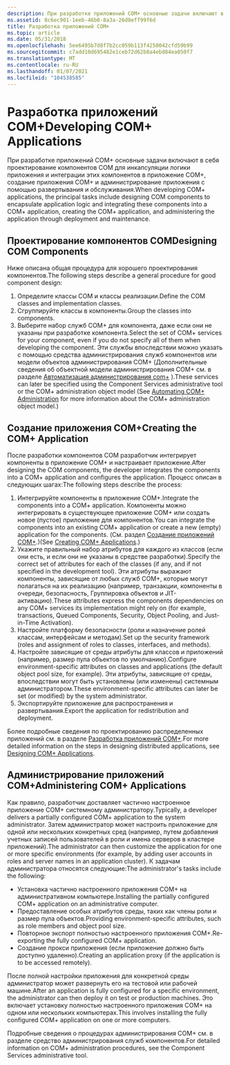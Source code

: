 ```yaml
---
description: При разработке приложений COM+ основные задачи включают в себя проектирование компонентов COM для инкапсуляции логики приложения и интеграции этих компонентов в приложение COM+, создание приложения COM+ и администрирование приложения с помощью развертывания и обслуживания.
ms.assetid: 8c6ec901-1eeb-46b0-8a3a-26d8eff99f6d
title: Разработка приложений COM+
ms.topic: article
ms.date: 05/31/2018
ms.openlocfilehash: 5ee6495b7d8f7b2cc059b113f4250042cfd59b99
ms.sourcegitcommit: c7add10d695482e1ceb72d62b8a4ebd84ea050f7
ms.translationtype: MT
ms.contentlocale: ru-RU
ms.lasthandoff: 01/07/2021
ms.locfileid: "104538585"
---
```

# <a name="developing-com-applications"></a><span data-ttu-id="94b51-103">Разработка приложений COM+</span><span class="sxs-lookup"><span data-stu-id="94b51-103">Developing COM+ Applications</span></span>

<span data-ttu-id="94b51-104">При разработке приложений COM+ основные задачи включают в себя проектирование компонентов COM для инкапсуляции логики приложения и интеграции этих компонентов в приложение COM+, создание приложения COM+ и администрирование приложения с помощью развертывания и обслуживания.</span><span class="sxs-lookup"><span data-stu-id="94b51-104">When developing COM+ applications, the principal tasks include designing COM components to encapsulate application logic and integrating these components into a COM+ application, creating the COM+ application, and administering the application through deployment and maintenance.</span></span>

## <a name="designing-com-components"></a><span data-ttu-id="94b51-105">Проектирование компонентов COM</span><span class="sxs-lookup"><span data-stu-id="94b51-105">Designing COM Components</span></span>

<span data-ttu-id="94b51-106">Ниже описана общая процедура для хорошего проектирования компонентов.</span><span class="sxs-lookup"><span data-stu-id="94b51-106">The following steps describe a general procedure for good component design:</span></span>

1.  <span data-ttu-id="94b51-107">Определите классы COM и классы реализации.</span><span class="sxs-lookup"><span data-stu-id="94b51-107">Define the COM classes and implementation classes.</span></span>
2.  <span data-ttu-id="94b51-108">Сгруппируйте классы в компоненты.</span><span class="sxs-lookup"><span data-stu-id="94b51-108">Group the classes into components.</span></span>
3.  <span data-ttu-id="94b51-109">Выберите набор служб COM+ для компонента, даже если они не указаны при разработке компонента.</span><span class="sxs-lookup"><span data-stu-id="94b51-109">Select the set of COM+ services for your component, even if you do not specify all of them when developing the component.</span></span> <span data-ttu-id="94b51-110">Эти службы впоследствии можно указать с помощью средства администрирования служб компонентов или модели объектов администрирования COM+ (Дополнительные сведения об объектной модели администрирования COM+ см. в разделе [Автоматизация администрирования com+](automating-com--administration.md) ).</span><span class="sxs-lookup"><span data-stu-id="94b51-110">These services can later be specified using the Component Services administrative tool or the COM+ administration object model (See [Automating COM+ Administration](automating-com--administration.md) for more information about the COM+ administration object model.)</span></span>

## <a name="creating-the-com-application"></a><span data-ttu-id="94b51-111">Создание приложения COM+</span><span class="sxs-lookup"><span data-stu-id="94b51-111">Creating the COM+ Application</span></span>

<span data-ttu-id="94b51-112">После разработки компонентов COM разработчик интегрирует компоненты в приложение COM+ и настраивает приложение.</span><span class="sxs-lookup"><span data-stu-id="94b51-112">After designing the COM components, the developer integrates the components into a COM+ application and configures the application.</span></span> <span data-ttu-id="94b51-113">Процесс описан в следующих шагах:</span><span class="sxs-lookup"><span data-stu-id="94b51-113">The following steps describe the process:</span></span>

1.  <span data-ttu-id="94b51-114">Интегрируйте компоненты в приложение COM+.</span><span class="sxs-lookup"><span data-stu-id="94b51-114">Integrate the components into a COM+ application.</span></span> <span data-ttu-id="94b51-115">Компоненты можно интегрировать в существующее приложение COM+ или создать новое (пустое) приложение для компонентов.</span><span class="sxs-lookup"><span data-stu-id="94b51-115">You can integrate the components into an existing COM+ application or create a new (empty) application for the components.</span></span> <span data-ttu-id="94b51-116">(См. раздел [Создание приложений COM+](creating-com--applications.md).)</span><span class="sxs-lookup"><span data-stu-id="94b51-116">(See [Creating COM+ Applications](creating-com--applications.md).)</span></span>
2.  <span data-ttu-id="94b51-117">Укажите правильный набор атрибутов для каждого из классов (если они есть, и если они не указаны в средстве разработки).</span><span class="sxs-lookup"><span data-stu-id="94b51-117">Specify the correct set of attributes for each of the classes (if any, and if not specified in the development tool).</span></span> <span data-ttu-id="94b51-118">Эти атрибуты выражают компоненты, зависящие от любых служб COM+, которые могут полагаться на их реализацию (например, транзакции, компоненты в очереди, безопасность, Группировка объектов и JIT-активацию).</span><span class="sxs-lookup"><span data-stu-id="94b51-118">These attributes express the components dependencies on any COM+ services its implementation might rely on (for example, transactions, Queued Components, Security, Object Pooling, and Just-in-Time Activation).</span></span>
3.  <span data-ttu-id="94b51-119">Настройте платформу безопасности (роли и назначение ролей классам, интерфейсам и методам).</span><span class="sxs-lookup"><span data-stu-id="94b51-119">Set up the security framework (roles and assignment of roles to classes, interfaces, and methods).</span></span>
4.  <span data-ttu-id="94b51-120">Настройте зависящие от среды атрибуты для классов и приложений (например, размер пула объектов по умолчанию).</span><span class="sxs-lookup"><span data-stu-id="94b51-120">Configure environment-specific attributes on classes and applications (the default object pool size, for example).</span></span> <span data-ttu-id="94b51-121">Эти атрибуты, зависящие от среды, впоследствии могут быть установлены (или изменены) системным администратором.</span><span class="sxs-lookup"><span data-stu-id="94b51-121">These environment-specific attributes can later be set (or modified) by the system administrator.</span></span>
5.  <span data-ttu-id="94b51-122">Экспортируйте приложение для распространения и развертывания.</span><span class="sxs-lookup"><span data-stu-id="94b51-122">Export the application for redistribution and deployment.</span></span>

<span data-ttu-id="94b51-123">Более подробные сведения по проектированию распределенных приложений см. в разделе [Разработка приложений COM+](designing-com--applications.md).</span><span class="sxs-lookup"><span data-stu-id="94b51-123">For more detailed information on the steps in designing distributed applications, see [Designing COM+ Applications](designing-com--applications.md).</span></span>

## <a name="administering-com-applications"></a><span data-ttu-id="94b51-124">Администрирование приложений COM+</span><span class="sxs-lookup"><span data-stu-id="94b51-124">Administering COM+ Applications</span></span>

<span data-ttu-id="94b51-125">Как правило, разработчик доставляет частично настроенное приложение COM+ системному администратору.</span><span class="sxs-lookup"><span data-stu-id="94b51-125">Typically, a developer delivers a partially configured COM+ application to the system administrator.</span></span> <span data-ttu-id="94b51-126">Затем администратор может настроить приложение для одной или нескольких конкретных сред (например, путем добавления учетных записей пользователей в роли и имена серверов в кластере приложений).</span><span class="sxs-lookup"><span data-stu-id="94b51-126">The administrator can then customize the application for one or more specific environments (for example, by adding user accounts in roles and server names in an application cluster).</span></span> <span data-ttu-id="94b51-127">К задачам администратора относятся следующие:</span><span class="sxs-lookup"><span data-stu-id="94b51-127">The administrator's tasks include the following:</span></span>

-   <span data-ttu-id="94b51-128">Установка частично настроенного приложения COM+ на административном компьютере.</span><span class="sxs-lookup"><span data-stu-id="94b51-128">Installing the partially configured COM+ application on an administrative computer.</span></span>
-   <span data-ttu-id="94b51-129">Предоставление особых атрибутов среды, таких как члены роли и размер пула объектов.</span><span class="sxs-lookup"><span data-stu-id="94b51-129">Providing environment-specific attributes, such as role members and object pool size.</span></span>
-   <span data-ttu-id="94b51-130">Повторное экспорт полностью настроенного приложения COM+.</span><span class="sxs-lookup"><span data-stu-id="94b51-130">Re-exporting the fully configured COM+ application.</span></span>
-   <span data-ttu-id="94b51-131">Создание прокси приложения (если приложение должно быть доступно удаленно).</span><span class="sxs-lookup"><span data-stu-id="94b51-131">Creating an application proxy (if the application is to be accessed remotely).</span></span>

<span data-ttu-id="94b51-132">После полной настройки приложения для конкретной среды администратор может развернуть его на тестовой или рабочей машине.</span><span class="sxs-lookup"><span data-stu-id="94b51-132">After an application is fully configured for a specific environment, the administrator can then deploy it on test or production machines.</span></span> <span data-ttu-id="94b51-133">Это включает установку полностью настроенного приложения COM+ на одном или нескольких компьютерах.</span><span class="sxs-lookup"><span data-stu-id="94b51-133">This involves installing the fully configured COM+ application on one or more computers.</span></span>

<span data-ttu-id="94b51-134">Подробные сведения о процедурах администрирования COM+ см. в разделе средство администрирования служб компонентов.</span><span class="sxs-lookup"><span data-stu-id="94b51-134">For detailed information on COM+ administration procedures, see the Component Services administrative tool.</span></span>

 

 



